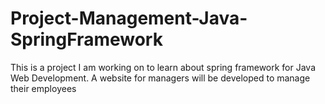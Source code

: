 # Project-Management-Java-SpringFramework
This is a project I am working on to learn about spring framework for Java Web Development. A website for managers will be developed to manage their employees
